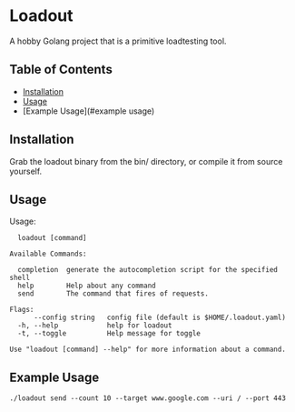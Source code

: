 # Loadout

A hobby Golang project that is a primitive loadtesting tool.

## Table of Contents

- [Installation](#installation)
- [Usage](#usage)
- [Example Usage](#example usage)

## Installation

Grab the loadout binary from the bin/ directory, or compile it from source yourself.

## Usage

Usage:
```
  loadout [command]

Available Commands:

  completion  generate the autocompletion script for the specified shell
  help        Help about any command
  send        The command that fires of requests.

Flags:
      --config string   config file (default is $HOME/.loadout.yaml)
  -h, --help            help for loadout
  -t, --toggle          Help message for toggle

Use "loadout [command] --help" for more information about a command.
```
## Example Usage
```
./loadout send --count 10 --target www.google.com --uri / --port 443
```
